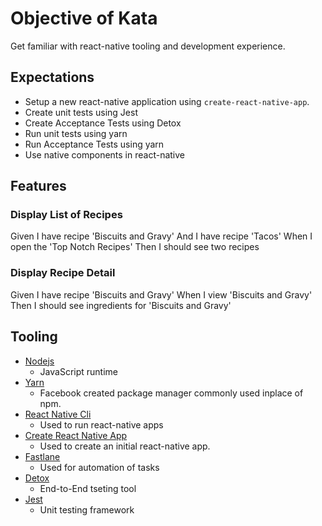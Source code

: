 # Objective of Kata

Get familiar with react-native tooling and development experience.

## Expectations

* Setup a new react-native application using `create-react-native-app`. 
* Create unit tests using Jest
* Create Acceptance Tests using Detox
* Run unit tests using yarn
* Run Acceptance Tests using yarn
* Use native components in react-native

## Features

### Display List of Recipes

Given I have recipe 'Biscuits and Gravy'
And I have recipe 'Tacos'
When I open the 'Top Notch Recipes'
Then I should see two recipes

### Display Recipe Detail

Given I have recipe 'Biscuits and Gravy'
When I view 'Biscuits and Gravy'
Then I should see ingredients for 'Biscuits and Gravy'

## Tooling

* [Nodejs](https://nodejs.org/en/)
  * JavaScript runtime
* [Yarn](https://yarnpkg.com/en/)
  * Facebook created package manager commonly used inplace of npm.
* [React Native Cli](https://www.npmjs.com/package/react-native-cli)
  * Used to run react-native apps
* [Create React Native App](https://github.com/react-community/create-react-native-app)
  * Used to create an initial react-native app.
* [Fastlane](https://docs.fastlane.tools/)
  * Used for automation of tasks
* [Detox](https://github.com/wix/detox)
  * End-to-End tseting tool
* [Jest](https://facebook.github.io/jest/)
  * Unit testing framework
